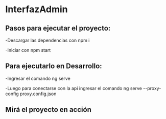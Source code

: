 


# InterfazAdmin

## Pasos para ejecutar el proyecto:
-Descargar las dependencias con npm i

-Iniciar con npm start

## Para ejecutarlo en Desarrollo:
-Ingresar el comando ng serve

-Luego para conectarse con la api ingresar el comando ng serve --proxy-config proxy.config.json


## Mirá el proyecto en acción



